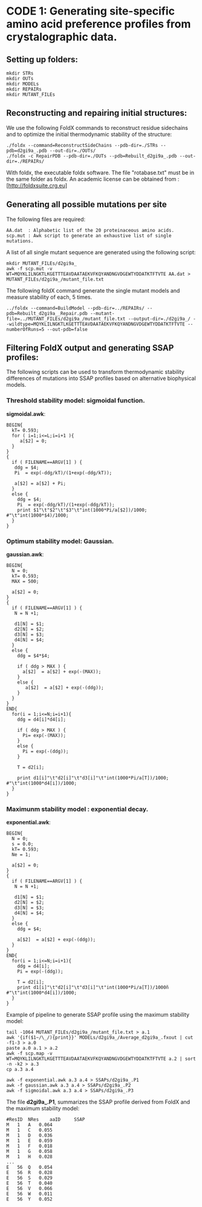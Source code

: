 

# CODE 1: Generating site-specific amino acid preference profiles from crystalographic data.


## Setting up folders:

```
mkdir STRs
mkdir OUTs
mkdir MODELs
mkdir REPAIRs
mkdir MUTANT_FILEs
```

## Reconstructing and repairing initial structures:

 We use the following FoldX commands to reconstruct residue sidechains and to optimize the initial thermodynamic stability of the structure:

```
./foldx --command=ReconstructSideChains --pdb-dir=./STRs --pdb=d2gi9a_.pdb --out-dir=./OUTs/ 
./foldx -c RepairPDB --pdb-dir=./OUTs --pdb=Rebuilt_d2gi9a_.pdb --out-dir=./REPAIRs/
```

With foldx, the executable foldx software. The file "rotabase.txt" must be in the same folder as foldx. 
An academic license can be obtained from : [http://foldxsuite.crg.eu]

## Generating all possible mutations per site

The following files are required:
```
AA.dat  : Alphabetic list of the 20 proteinaceous amino acids.
scp.mut : Awk script to generate an exhaustive list of single mutations.
```

A list of all single mutant sequence are generated using the following script:

```
mkdir MUTANT_FILEs/d2gi9a_
awk -f scp.mut -v WT=MQYKLILNGKTLKGETTTEAVDAATAEKVFKQYANDNGVDGEWTYDDATKTFTVTE AA.dat > MUTANT_FILEs/d2gi9a_/mutant_file.txt
```

The following foldX command generate the single mutant models and measure stability of each, 5 times.

```
../foldx --command=BuildModel --pdb-dir=../REPAIRs/ --pdb=Rebuilt_d2gi9a__Repair.pdb --mutant-file=../MUTANT_FILEs/d2gi9a_/mutant_file.txt --output-dir=./d2gi9a_/ --wildtype=MQYKLILNGKTLKGETTTEAVDAATAEKVFKQYANDNGVDGEWTYDDATKTFTVTE --numberOfRuns=5 --out-pdb=false
```

## Filtering FoldX output and generating SSAP profiles:

 The following scripts can be used to transform thermodynamic stability differences of mutations into SSAP profiles based on alternative biophysical models.


### Threshold stability model: sigmoidal function.

**sigmoidal.awk**:

```
BEGIN{
  kT= 0.593;
  for ( i=1;i<=L;i=i+1 ){
     a[$2] = 0;
  }
}
{
  if ( FILENAME==ARGV[1] ) {
   ddg = $4;
   Pi  = exp(-ddg/kT)/(1+exp(-ddg/kT));

   a[$2] = a[$2] + Pi; 
  }
  else {
    ddg = $4;
    Pi  = exp(-ddg/kT)/(1+exp(-ddg/kT));
    print $1"\t"$2"\t"$3"\t"int(1000*Pi/a[$2])/1000; #"\t"int(1000*$4)/1000; 
  }
}

```

### Optimum stability model: Gaussian.

**gaussian.awk**:

```
BEGIN{
  N = 0;
  kT= 0.593;
  MAX = 500;

  a[$2] = 0;
}
{
  if ( FILENAME==ARGV[1] ) {
   N = N +1;

   d1[N] = $1;
   d2[N] = $2;
   d3[N] = $3;
   d4[N] = $4;
  }
  else {
    ddg = $4*$4;

    if ( ddg > MAX ) {
      a[$2]  = a[$2] + exp(-(MAX));
    }
    else {
       a[$2]  = a[$2] + exp(-(ddg));
    }
  }
}
END{
  for(i = 1;i<=N;i=i+1){
    ddg = d4[i]*d4[i];

    if ( ddg > MAX ) {
      Pi= exp(-(MAX));
    }
    else {
      Pi = exp(-(ddg));
    }

    T = d2[i];

    print d1[i]"\t"d2[i]"\t"d3[i]"\t"int(1000*Pi/a[T])/1000; #"\t"int(1000*d4[i])/1000;
  }
}
```



### Maximunm stability model : exponential decay.

**exponential.awk**: 

```
BEGIN{
  N = 0;
  s = 0.0;
  kT= 0.593;
  Ne = 1; 

  a[$2] = 0;
}
{
  if ( FILENAME==ARGV[1] ) {
   N = N +1;

   d1[N] = $1;
   d2[N] = $2;
   d3[N] = $3;
   d4[N] = $4;
  }
  else {
    ddg = $4;

    a[$2]  = a[$2] + exp(-(ddg)); 
  }
}
END{
  for(i = 1;i<=N;i=i+1){
    ddg = d4[i];
    Pi = exp(-(ddg)); 

    T = d2[i]; 
    print d1[i]"\t"d2[i]"\t"d3[i]"\t"int(1000*Pi/a[T])/1000ñ #"\t"int(1000*d4[i])/1000; 
  }
}

```


 Example of pipeline to generate SSAP profile using the maximum stability model:

```
tail -1064 MUTANT_FILEs/d2gi9a_/mutant_file.txt > a.1
awk '{if($1~/\_/){print}}' MODELs/d2gi9a_/Average_d2gi9a_.fxout | cut -f1-3 > a.0
paste a.0 a.1 > a.2
awk -f scp.map -v WT=MQYKLILNGKTLKGETTTEAVDAATAEKVFKQYANDNGVDGEWTYDDATKTFTVTE a.2 | sort -n -k2 > a.3
cp a.3 a.4

awk -f exponential.awk a.3 a.4 > SSAPs/d2gi9a_.P1
awk -f gaussian.awk a.3 a.4 > SSAPs/d2gi9a_.P2
awk -f sigmoidal.awk a.3 a.4 > SSAPs/d2gi9a_.P3 
```

 The file **d2gi9a_.P1**, summarizes the SSAP profile derived from FoldX and the maximum stability model:

```
#ResID  NRes    aaID     SSAP
M	1	A	0.064	
M	1	C	0.055	
M	1	D	0.036	
M	1	E	0.059
M	1	F	0.018
M	1	G	0.058
M	1	H	0.028
...
E	56	Q	0.054	
E	56	R	0.028
E	56	S	0.029
E	56	T	0.040
E	56	V	0.066
E	56	W	0.011
E	56	Y	0.052

```



